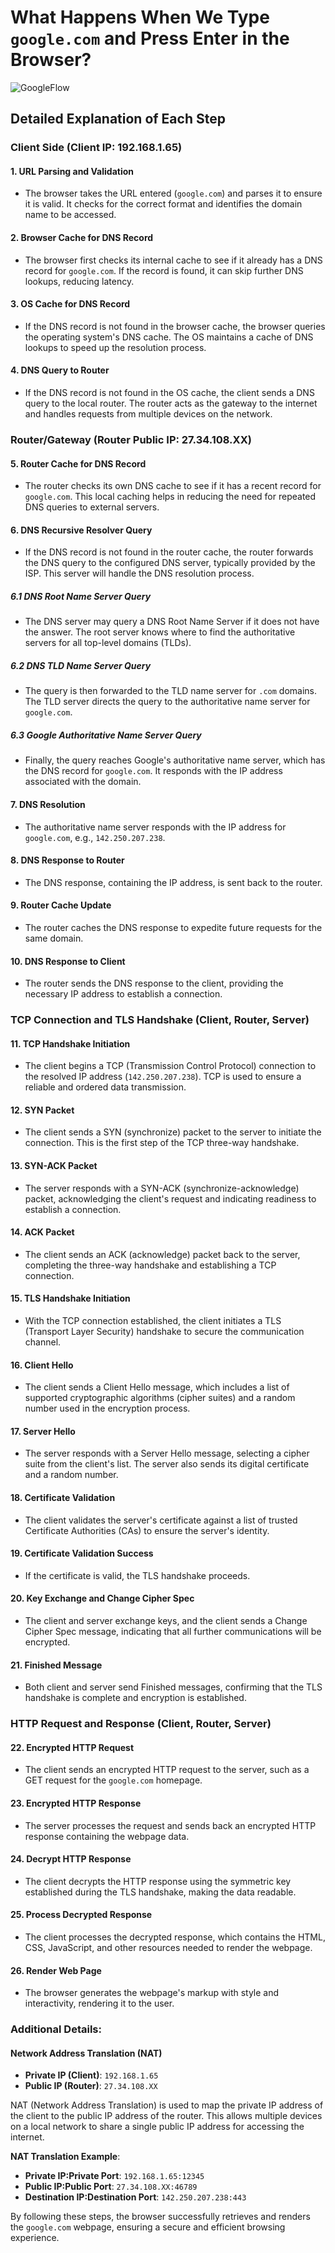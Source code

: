 # What Happens When We Type `google.com` and Press Enter in the Browser?
![GoogleFlow](https://github.com/user-attachments/assets/650892db-407c-47c6-a200-7174840bfa01)

## Detailed Explanation of Each Step

### Client Side (Client IP: 192.168.1.65)

#### 1. URL Parsing and Validation
- The browser takes the URL entered (`google.com`) and parses it to ensure it is valid. It checks for the correct format and identifies the domain name to be accessed.

#### 2. Browser Cache for DNS Record
- The browser first checks its internal cache to see if it already has a DNS record for `google.com`. If the record is found, it can skip further DNS lookups, reducing latency.

#### 3. OS Cache for DNS Record
- If the DNS record is not found in the browser cache, the browser queries the operating system's DNS cache. The OS maintains a cache of DNS lookups to speed up the resolution process.

#### 4. DNS Query to Router
- If the DNS record is not found in the OS cache, the client sends a DNS query to the local router. The router acts as the gateway to the internet and handles requests from multiple devices on the network.

### Router/Gateway (Router Public IP: 27.34.108.XX)

#### 5. Router Cache for DNS Record
- The router checks its own DNS cache to see if it has a recent record for `google.com`. This local caching helps in reducing the need for repeated DNS queries to external servers.

#### 6. DNS Recursive Resolver Query
- If the DNS record is not found in the router cache, the router forwards the DNS query to the configured DNS server, typically provided by the ISP. This server will handle the DNS resolution process.

##### 6.1 DNS Root Name Server Query
- The DNS server may query a DNS Root Name Server if it does not have the answer. The root server knows where to find the authoritative servers for all top-level domains (TLDs).

##### 6.2 DNS TLD Name Server Query
- The query is then forwarded to the TLD name server for `.com` domains. The TLD server directs the query to the authoritative name server for `google.com`.

##### 6.3 Google Authoritative Name Server Query
- Finally, the query reaches Google's authoritative name server, which has the DNS record for `google.com`. It responds with the IP address associated with the domain.

#### 7. DNS Resolution
- The authoritative name server responds with the IP address for `google.com`, e.g., `142.250.207.238`.

#### 8. DNS Response to Router
- The DNS response, containing the IP address, is sent back to the router.

#### 9. Router Cache Update
- The router caches the DNS response to expedite future requests for the same domain.

#### 10. DNS Response to Client
- The router sends the DNS response to the client, providing the necessary IP address to establish a connection.

### TCP Connection and TLS Handshake (Client, Router, Server)

#### 11. TCP Handshake Initiation
- The client begins a TCP (Transmission Control Protocol) connection to the resolved IP address (`142.250.207.238`). TCP is used to ensure a reliable and ordered data transmission.

#### 12. SYN Packet
- The client sends a SYN (synchronize) packet to the server to initiate the connection. This is the first step of the TCP three-way handshake.

#### 13. SYN-ACK Packet
- The server responds with a SYN-ACK (synchronize-acknowledge) packet, acknowledging the client's request and indicating readiness to establish a connection.

#### 14. ACK Packet
- The client sends an ACK (acknowledge) packet back to the server, completing the three-way handshake and establishing a TCP connection.

#### 15. TLS Handshake Initiation
- With the TCP connection established, the client initiates a TLS (Transport Layer Security) handshake to secure the communication channel.

#### 16. Client Hello
- The client sends a Client Hello message, which includes a list of supported cryptographic algorithms (cipher suites) and a random number used in the encryption process.

#### 17. Server Hello
- The server responds with a Server Hello message, selecting a cipher suite from the client's list. The server also sends its digital certificate and a random number.

#### 18. Certificate Validation
- The client validates the server's certificate against a list of trusted Certificate Authorities (CAs) to ensure the server's identity.

#### 19. Certificate Validation Success
- If the certificate is valid, the TLS handshake proceeds.

#### 20. Key Exchange and Change Cipher Spec
- The client and server exchange keys, and the client sends a Change Cipher Spec message, indicating that all further communications will be encrypted.

#### 21. Finished Message
- Both client and server send Finished messages, confirming that the TLS handshake is complete and encryption is established.

### HTTP Request and Response (Client, Router, Server)

#### 22. Encrypted HTTP Request
- The client sends an encrypted HTTP request to the server, such as a GET request for the `google.com` homepage.

#### 23. Encrypted HTTP Response
- The server processes the request and sends back an encrypted HTTP response containing the webpage data.

#### 24. Decrypt HTTP Response
- The client decrypts the HTTP response using the symmetric key established during the TLS handshake, making the data readable.

#### 25. Process Decrypted Response
- The client processes the decrypted response, which contains the HTML, CSS, JavaScript, and other resources needed to render the webpage.

#### 26. Render Web Page
- The browser generates the webpage's markup with style and interactivity, rendering it to the user.

### Additional Details:

#### Network Address Translation (NAT)
- **Private IP (Client)**: `192.168.1.65`
- **Public IP (Router)**: `27.34.108.XX`

NAT (Network Address Translation) is used to map the private IP address of the client to the public IP address of the router. This allows multiple devices on a local network to share a single public IP address for accessing the internet.

**NAT Translation Example**:
- **Private IP:Private Port**: `192.168.1.65:12345`
- **Public IP:Public Port**: `27.34.108.XX:46789`
- **Destination IP:Destination Port**: `142.250.207.238:443`

By following these steps, the browser successfully retrieves and renders the `google.com` webpage, ensuring a secure and efficient browsing experience.
